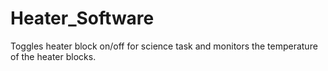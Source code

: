# Heater_Software
Toggles heater block on/off for science task and monitors the temperature of the heater blocks.
